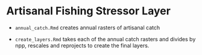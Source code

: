 # Artisanal Fishing Stressor Layer

- `annual_catch.Rmd` creates annual rasters of artisanal catch

- `create_layers.Rmd` takes each of the annual catch rasters and divides by npp, rescales and reprojects to create the final layers.